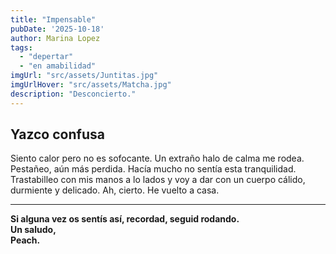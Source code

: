 ```yaml
---
title: "Impensable" 
pubDate: '2025-10-18'
author: Marina Lopez
tags:
  - "depertar"
  - "en amabilidad"
imgUrl: "src/assets/Juntitas.jpg"
imgUrlHover: "src/assets/Matcha.jpg"
description: "Desconcierto."
---
```


## Yazco confusa

Siento calor pero no es sofocante. Un extraño halo de calma me rodea. Pestañeo, aún más perdida. Hacía mucho no sentía esta tranquilidad.
Trastabilleo con mis manos a lo lados y voy a dar con un cuerpo cálido, durmiente y delicado.
Ah, cierto. 
He vuelto a casa.

---

**Si alguna vez os sentís así, recordad, seguid rodando.  
Un saludo,  
Peach.**
